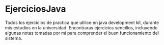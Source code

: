 # EjerciciosJava
Todos los ejercicios de practica que utilice en java development kit, durante mis estudios en la universidad.
Encontraras ejercicios sencillos, incluyendo algunas notas tomadas por mi para comprender el buen funcionamiento del sistema.

